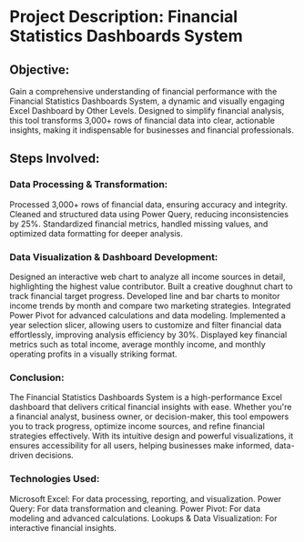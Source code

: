 # Project Description: Financial Statistics Dashboards System

## Objective:
Gain a comprehensive understanding of financial performance with the Financial Statistics Dashboards System, a dynamic and visually engaging Excel Dashboard by Other Levels. Designed to simplify financial analysis, this tool transforms 3,000+ rows of financial data into clear, actionable insights, making it indispensable for businesses and financial professionals.

## Steps Involved:
### Data Processing & Transformation:
Processed 3,000+ rows of financial data, ensuring accuracy and integrity.
Cleaned and structured data using Power Query, reducing inconsistencies by 25%.
Standardized financial metrics, handled missing values, and optimized data formatting for deeper analysis.
### Data Visualization & Dashboard Development:
Designed an interactive web chart to analyze all income sources in detail, highlighting the highest value contributor.
Built a creative doughnut chart to track financial target progress.
Developed line and bar charts to monitor income trends by month and compare two marketing strategies.
Integrated Power Pivot for advanced calculations and data modeling.
Implemented a year selection slicer, allowing users to customize and filter financial data effortlessly, improving analysis efficiency by 30%.
Displayed key financial metrics such as total income, average monthly income, and monthly operating profits in a visually striking format.
### Conclusion:
The Financial Statistics Dashboards System is a high-performance Excel dashboard that delivers critical financial insights with ease. Whether you're a financial analyst, business owner, or decision-maker, this tool empowers you to track progress, optimize income sources, and refine financial strategies effectively. With its intuitive design and powerful visualizations, it ensures accessibility for all users, helping businesses make informed, data-driven decisions.

### Technologies Used:
Microsoft Excel: For data processing, reporting, and visualization.
Power Query: For data transformation and cleaning.
Power Pivot: For data modeling and advanced calculations.
Lookups & Data Visualization: For interactive financial insights.








